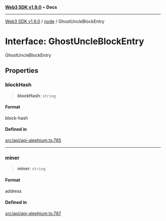 [**Web3 SDK v1.9.0**](../../../README.md) • **Docs**

***

[Web3 SDK v1.9.0](../../../globals.md) / [node](../README.md) / GhostUncleBlockEntry

# Interface: GhostUncleBlockEntry

GhostUncleBlockEntry

## Properties

### blockHash

> **blockHash**: `string`

#### Format

block-hash

#### Defined in

[src/api/api-alephium.ts:785](https://github.com/Mystic-Nayy/alephium-web3/blob/c1afd789a197ce5fe21f08c2965942090157c33d/packages/web3/src/api/api-alephium.ts#L785)

***

### miner

> **miner**: `string`

#### Format

address

#### Defined in

[src/api/api-alephium.ts:787](https://github.com/Mystic-Nayy/alephium-web3/blob/c1afd789a197ce5fe21f08c2965942090157c33d/packages/web3/src/api/api-alephium.ts#L787)
